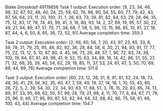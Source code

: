 Blake Grosskopf 49119856
Task 1 output:
Execution order: [9, 23, 34, 46, 98, 32, 67, 92, 48, 40, 24, 25, 59, 62, 76, 86, 90, 54, 55, 60, 77, 79, 42, 43, 97, 56, 64, 33, 11, 20, 100, 31, 1, 26, 63, 73, 39, 81, 82, 84, 53, 29, 28, 66, 35, 75, 12, 83, 17, 78, 74, 45, 99, 41, 3, 16, 80, 93, 14, 2, 37, 69, 19, 95, 57, 30, 22, 49, 21, 94, 89, 47, 51, 70, 71, 38, 68, 7, 58, 5, 96, 13, 15, 88, 85, 10, 61, 27, 18, 87, 44, 4, 6, 50, 8, 65, 36, 72, 52, 91]
Average completion time: 359.3

Task 2 output:
Execution order: [2, 66, 60, 56, 7, 20, 43, 97, 23, 65, 33, 8, 59, 78, 31, 79, 25, 95, 46, 82, 92, 36, 28, 84, 58, 6, 30, 21, 94, 93, 91, 17, 77, 75, 22, 13, 12, 5, 10, 87, 80, 4, 45, 96, 73, 26, 48, 57, 1, 90, 72, 83, 74, 38, 100, 19, 64, 67, 81, 49, 98, 41, 9, 52, 15, 63, 34, 88, 16, 14, 42, 86, 51, 55, 27, 71, 32, 68, 35, 39, 40, 54, 62, 29, 18, 85, 11, 37, 53, 24, 61, 47, 3, 50, 70, 69, 89, 44, 99, 76]
Average completion time: 511.6

Task 3 output:
Execution order: [60, 23, 12, 38, 31, 8, 91, 81, 52, 24, 18, 73, 48, 36, 41, 29, 56, 92, 35, 40, 47, 7, 59, 49, 19, 37, 14, 16, 1, 10, 55, 45, 80, 26, 72, 5, 2, 39, 54, 30, 22, 34, 93, 63, 17, 88, 51, 3, 76, 15, 20, 83, 65, 74, 13, 89, 97, 33, 95, 69, 62, 50, 57, 99, 28, 79, 21, 98, 4, 11, 70, 77, 6, 84, 67, 71, 78, 25, 96, 9, 46, 27, 85, 90, 87, 53, 42, 94, 64, 32, 68, 82, 86, 75, 58, 61, 66, 100, 43, 44]
Average completion time: 154.7
